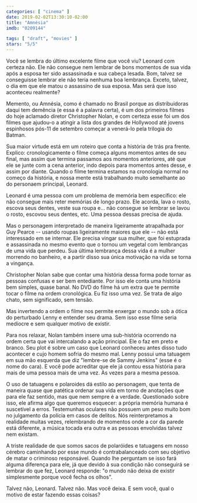 ```yaml
---
categories: [ "cinema" ]
date: 2019-02-02T13:30:10-02:00
title: "Amnésia"
imdb: "0209144"

tags: [ "draft", "movies" ]
stars: "5/5"
---
```

Você se lembra do último excelente filme que você viu? Leonard com certeza não. Ele não consegue nem lembrar de bons momentos de sua vida após a esposa ter sido assassinada e sua cabeça lesada. Bom, talvez se conseguisse lembrar ele não teria nenhuma boa lembrança. Exceto, talvez, o dia em que ele matou o assassino de sua esposa. Mas será que isso aconteceu realmente?

Memento, ou Amnésia, como é chamado no Brasil porque as distribuidoras daqui tem demência (e essa é a palavra certa), é um dos primeiros filmes do hoje aclamado diretor Christopher Nolan, e com certeza esse foi um dos filmes que ajudou-o a atingir a lista dos grandes de Hollywood até jovens espinhosos pós-11 de setembro começar a venerá-lo pela trilogia do Batman.

Sua maior virtude está em um roteiro que conta a história de trás pra frente. Explico: cronologicamente o filme começa alguns momentos antes de seu final, mas assim que termina passamos aos momentos anteriores, até que ele se junte com a cena anterior, indo depois para momentos antes desse, e assim por diante. Quando o filme termina estamos na cronologia normal no começo da história, e nossa mente está trabalhando muito semelhante ao do personaem principal, Leonard.

Leonard é uma pessoa com um problema de memória bem específico: ele não consegue mais reter memórias de longo prazo. Ele acorda, lava o rosto, escova seus dentes, veste sua roupa e... não consegue se lembrar se lavou o rosto, escovou seus dentes, etc. Uma pessoa dessas precisa de ajuda.

Mas o personagem interpretado de maneira ligeiramente atrapalhada por Guy Pearce -- usando roupas ligeiramente maiores que ele -- não está interessado em se internar. Ele precisa vingar sua mulher, que foi estuprada e assassinada no mesmo evento que o tornou um vegetal com lembranças de uma vida que perdeu. Sua última lembrança dessa vida é a mulher morrendo no banheiro, e a partir disso sua única motivação na vida se torna a vingança.

Christopher Nolan sabe que contar uma história dessa forma pode tornar as pessoas confusas e ser bem entediante. Por isso ele conta uma história bem simples, quase banal. No DVD do filme há um extra que te permite tocar o filme na ordem cronológica. Eu fiz isso uma vez. Se trata de algo chato, sem significado, sem tensão.

Mas invertendo a ordem o filme nos permite enxergar o mundo sob a ótica do perturbado Lenny e entender seu drama. Sem isso esse filme seria medíocre e sem qualquer motivo de existir.

Para nos relaxar, Nolan também insere uma sub-história ocorrendo na ordem certa que vai intercalando a ação principal. Ele o faz em preto e branco. Seu plot é sobre um caso que Leonard conheceu antes disso tudo acontecer e cujo homem sofria do mesmo mal. Lenny possui uma tatuagem em sua mão esquerda que diz "lembre-se de Sammy Jenkins" (esse é o nome do cara). E você pode acreditar que ele já contou essa história para mais de uma pessoa mais de uma vez. Às vezes para a mesma pessoa.

O uso de tatuagens e polaroides dá estilo ao personagem, que tenta de maneira quase que patética ordenar sua vida em torno de anotações que para ele faz sentido, mas que nem sempre é a verdade. Questionado sobre isso, ele afirma algo que queremos esquecer: a própria memória humana é suscetível a erros. Testemunhas oculares não possuem um peso muito bom no julgamento da polícia em casos de delitos. Nós reinterpretamos a realidade muitas vezes, relembrando de momentos onde a cor da parede está diferente, a música tocada era outra e as pessoas envolvidas talvez nem existam.

A triste realidade de que somos sacos de polaróides e tatuagens em nosso cérebro caminhando por esse mundo é contrabalanceado com seu objetivo de matar o criminoso responsável. Quando lhe perguntam se isso fará alguma diferença para ele, já que devido à sua condição não conseguirá se lembrar do que fez, Leonard responde: "o mundo não deixa de existir simplesmente porque você fecha os olhos".

Talvez não, Leonard. Talvez não. Mas você deixa. E sem você, qual o motivo de estar fazendo essas coisas?
